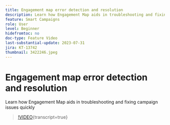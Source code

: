 ```yaml
---
title: Engagement map error detection and resolution
description: Learn how Engagement Map aids in troubleshooting and fixing campaign issues quickly
feature: Smart Campaigns
role: User
level: Beginner
hidefromtoc: no
doc-type: Feature Video
last-substantial-update: 2023-07-31
jira: KT-13742
thumbnail: 3422246.jpeg
---
```


# Engagement map error detection and resolution

Learn how Engagement Map aids in troubleshooting and fixing campaign issues quickly

>[!VIDEO](https://video.tv.adobe.com/v/3422246/?learn=on){transcript=true}
